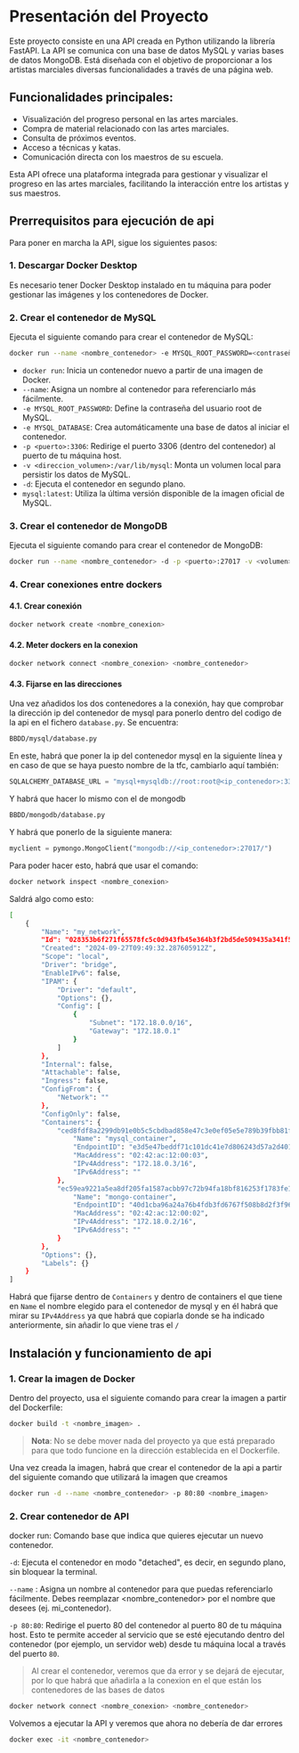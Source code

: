 # Presentación del Proyecto

Este proyecto consiste en una API creada en Python utilizando la librería FastAPI. La API se comunica con una base de
datos MySQL y varias bases de datos MongoDB. Está diseñada con el objetivo de proporcionar a los artistas marciales
diversas funcionalidades a través de una página web.

## Funcionalidades principales:

- Visualización del progreso personal en las artes marciales.
- Compra de material relacionado con las artes marciales.
- Consulta de próximos eventos.
- Acceso a técnicas y katas.
- Comunicación directa con los maestros de su escuela.

Esta API ofrece una plataforma integrada para gestionar y visualizar el progreso en las artes marciales, facilitando la
interacción entre los artistas y sus maestros.

## Prerrequisitos para ejecución de api

Para poner en marcha la API, sigue los siguientes pasos:

### 1. Descargar Docker Desktop

Es necesario tener Docker Desktop instalado en tu máquina para poder gestionar las imágenes y los contenedores de
Docker.

### 2. Crear el contenedor de MySQL

Ejecuta el siguiente comando para crear el contenedor de MySQL:

```bash
docker run --name <nombre_contenedor> -e MYSQL_ROOT_PASSWORD=<contraseña> -e MYSQL_DATABASE=<nombre_base_de_datos> -p <puerto>:3306 -v <direccion_volumen>:/var/lib/mysql -d mysql:latest
```

- `docker run`: Inicia un contenedor nuevo a partir de una imagen de Docker.
- `--name`: Asigna un nombre al contenedor para referenciarlo más fácilmente.
- `-e MYSQL_ROOT_PASSWORD`: Define la contraseña del usuario root de MySQL.
- `-e MYSQL_DATABASE`: Crea automáticamente una base de datos al iniciar el contenedor.
- `-p <puerto>:3306`: Redirige el puerto 3306 (dentro del contenedor) al puerto de tu máquina host.
- `-v <direccion_volumen>:/var/lib/mysql`: Monta un volumen local para persistir los datos de MySQL.
- `-d`: Ejecuta el contenedor en segundo plano.
- `mysql:latest`: Utiliza la última versión disponible de la imagen oficial de MySQL.

### 3. Crear el contenedor de MongoDB

Ejecuta el siguiente comando para crear el contenedor de MongoDB:

```bash
docker run --name <nombre_contenedor> -d -p <puerto>:27017 -v <volumen>:/data/db mongo
```

### 4. Crear conexiones entre dockers

<h4>4.1. Crear conexión</h4>

```bash
docker network create <nombre_conexion>
```

<h4>4.2. Meter dockers en la conexion</h4>

```bash
docker network connect <nombre_conexion> <nombre_contenedor>
```

<h4>4.3. Fijarse en las direcciones</h4>

Una vez añadidos los dos contenedores a la conexión, hay que comprobar la dirección ip del contenedor de mysql para
ponerlo dentro del codigo de la api en el fichero `database.py`. Se encuentra:

```bash
BBDD/mysql/database.py
```

En este, habrá que poner la ip del contenedor mysql en la siguiente línea y en caso de que se haya puesto nombre de la
tfc, cambiarlo aquí también:

```python
SQLALCHEMY_DATABASE_URL = "mysql+mysqldb://root:root@<ip_contenedor>:3306/<nombre_base_de_datos>"
```

Y habrá que hacer lo mismo con el de mongodb

```bash
BBDD/mongodb/database.py
```

Y habrá que ponerlo de la siguiente manera:

```python
myclient = pymongo.MongoClient("mongodb://<ip_contenedor>:27017/")
```

Para poder hacer esto, habrá que usar el comando:

```bash
docker network inspect <nombre_conexion>
```

Saldrá algo como esto:

```bash
[
    {
        "Name": "my_network",
        "Id": "028353b6f271f65578fc5c0d943fb45e364b3f2bd5de509435a341f52cede523",
        "Created": "2024-09-27T09:49:32.287605912Z",
        "Scope": "local",
        "Driver": "bridge",
        "EnableIPv6": false,
        "IPAM": {
            "Driver": "default",
            "Options": {},
            "Config": [
                {
                    "Subnet": "172.18.0.0/16",
                    "Gateway": "172.18.0.1"
                }
            ]
        },
        "Internal": false,
        "Attachable": false,
        "Ingress": false,
        "ConfigFrom": {
            "Network": ""
        },
        "ConfigOnly": false,
        "Containers": {
            "ced8fdf8a2299db91e0b5c5cbdbad858e47c3e0ef05e5e789b39fbb81f910587": {
                "Name": "mysql_container",
                "EndpointID": "e3d5e47beddf71c101dc41e7d806243d57a2d4012fba2614a93ce0d449d607d4",
                "MacAddress": "02:42:ac:12:00:03",
                "IPv4Address": "172.18.0.3/16",
                "IPv6Address": ""
            },
            "ec59ea9221a5ea8df205fa1587acbb97c72b94fa18bf816253f1783fe1a443c9": {
                "Name": "mongo-container",
                "EndpointID": "40d1cba96a24a76b4fdb3fd6767f508b8d2f3f9647274b1a2b964ecdb8014548",
                "MacAddress": "02:42:ac:12:00:02",
                "IPv4Address": "172.18.0.2/16",
                "IPv6Address": ""
            }
        },
        "Options": {},
        "Labels": {}
    }
]
```

Habrá que fijarse dentro de `Containers` y dentro de containers el que tiene en `Name` el nombre elegido para el
contenedor de mysql y en él habrá que mirar su `IPv4Address` ya que habrá que copiarla donde se ha indicado
anteriormente, sin añadir lo que viene tras el `/`

## Instalación y funcionamiento de api

### 1. Crear la imagen de Docker

Dentro del proyecto, usa el siguiente comando para crear la imagen a partir del Dockerfile:

```bash
docker build -t <nombre_imagen> .
```

> **Nota**: No se debe mover nada del proyecto ya que está preparado para que todo funcione en la dirección establecida
> en el Dockerfile.

Una vez creada la imagen, habrá que crear el contenedor de la api a partir del siguiente comando que utilizará la imagen
que creamos

```bash
docker run -d --name <nombre_contenedor> -p 80:80 <nombre_imagen>
```

### 2. Crear contenedor de API

docker run: Comando base que indica que quieres ejecutar un nuevo contenedor.

`-d`: Ejecuta el contenedor en modo "detached", es decir, en segundo plano, sin bloquear la terminal.

`--name` : Asigna un nombre al contenedor para que puedas referenciarlo fácilmente. Debes reemplazar <nombre_contenedor>
por el nombre que desees (ej. mi_contenedor).

`-p 80:80`: Redirige el puerto 80 del contenedor al puerto 80 de tu máquina host. Esto te permite acceder al servicio
que se esté ejecutando dentro del contenedor (por ejemplo, un servidor web) desde tu máquina local a través del puerto
`80`.

> Al crear el contenedor, veremos que da error y se dejará de ejecutar, por lo que habrá que añadirla a la conexion en
> el que están los contenedores de las bases de datos

```bash
docker network connect <nombre_conexion> <nombre_contenedor>
```

Volvemos a ejecutar la API y veremos que ahora no debería de dar errores

```bash
docker exec -it <nombre_contenedor>
```